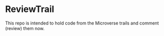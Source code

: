 # ReviewTrail
This repo is intended to hold code from the Microverse trails and comment (review) them now.
